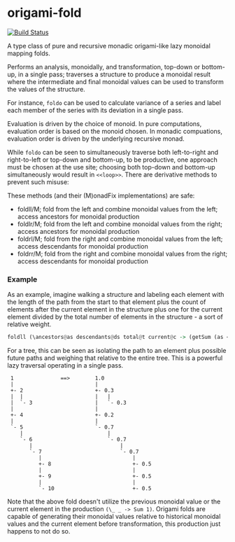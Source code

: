 # origami-fold

[![Build Status](https://travis-ci.org/grumply/origami-fold.svg?branch=master)](https://travis-ci.org/grumply/origami-fold)

A type class of pure and recursive monadic origami-like lazy monoidal mapping folds.

Performs an analysis, monoidally, and transformation, top-down or bottom-up, in a single pass; traverses a structure to produce a monoidal result where the intermediate and final monoidal values can be used to transform the values of the structure. 

For instance, `foldo` can be used to calculate variance of a series and label each member of the series with its deviation in a single pass.

Evaluation is driven by the choice of monoid. In pure computations, evaluation order is based on the monoid chosen. In monadic compuations, evaluation order is driven by the underlying recursive monad.

While `foldo` can be seen to simultaneously traverse both left-to-right and right-to-left or top-down and bottom-up, to be productive, one approach must be chosen at the use site; choosing both top-down and bottom-up simultaneously would result in ```<<loop>>```. There are derivative methods to prevent such misuse:

These methods (and their (M)onadFix implementations) are safe:
* foldll/M; fold from the left and combine monoidal values from the left; access ancestors for monoidal production
* foldlr/M; fold from the left and combine monoidal values from the right; access ancestors for monoidal production
* foldrl/M; fold from the right and combine monoidal values from the left; access descendants for monoidal production
* foldrr/M; fold from the right and combine monoidal values from the right; access descendants for monoidal production

### Example

As an example, imagine walking a structure and labeling each element with the length of the path from the start to that element plus the count of elements after the current element in the structure plus one for the current element divided by the total number of elements in the structure - a sort of relative weight.

```haskell
foldll (\ancestors@as descendants@ds total@t current@c -> (getSum (as <> ds <> Sum 1) / getSum t)) (\_ _ -> Sum 1)
```

For a tree, this can be seen as isolating the path to an element plus possible future paths and weighing that relative to the entire tree. This is a powerful lazy traversal operating in a single pass.

```
 1               ==>        1.0
 |                          |
 +- 2                       +- 0.3
 |  |                       |   |
 |  `- 3                    |   `- 0.3
 |                          |
 +- 4                       +- 0.2
 |                          |
 `- 5                       `- 0.7
    |                           |
    `- 6                        `- 0.7
       |                            |
       `- 7                         `- 0.7
          |                             |
          +- 8                          +- 0.5
          |                             |
          +- 9                          +- 0.5
          |                             |
          `- 10                         +- 0.5
```

Note that the above fold doesn't utilize the previous monoidal value or the current element in the production `(\_ _ -> Sum 1)`. Origami folds are capable of generating their monoidal values relative to historical monoidal values and the current element before transformation, this production just happens to not do so.
